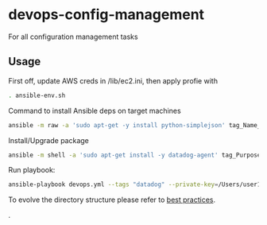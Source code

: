 # devops-config-management
For all configuration management tasks

## Usage
First off, update AWS creds in /lib/ec2.ini, then apply profie with
```bash
. ansible-env.sh
```


Command to install Ansible deps on target machines
```bash
ansible -m raw -a 'sudo apt-get -y install python-simplejson' tag_Name_devops_eu_west_1_jenkins_jmeter_2:devops_eu_west_1_jenkins_jmeter_3
```

Install/Upgrade package
```bash
ansible -m shell -a 'sudo apt-get install -y datadog-agent' tag_Purpose_jenkins
```

Run playbook:
```bash
ansible-playbook devops.yml --tags "datadog" --private-key=/Users/user1/global-devops-admin
```

To evolve the directory structure please refer to [best practices](http://docs.ansible.com/ansible/latest/playbooks_best_practices.html#directory-layout).

.
